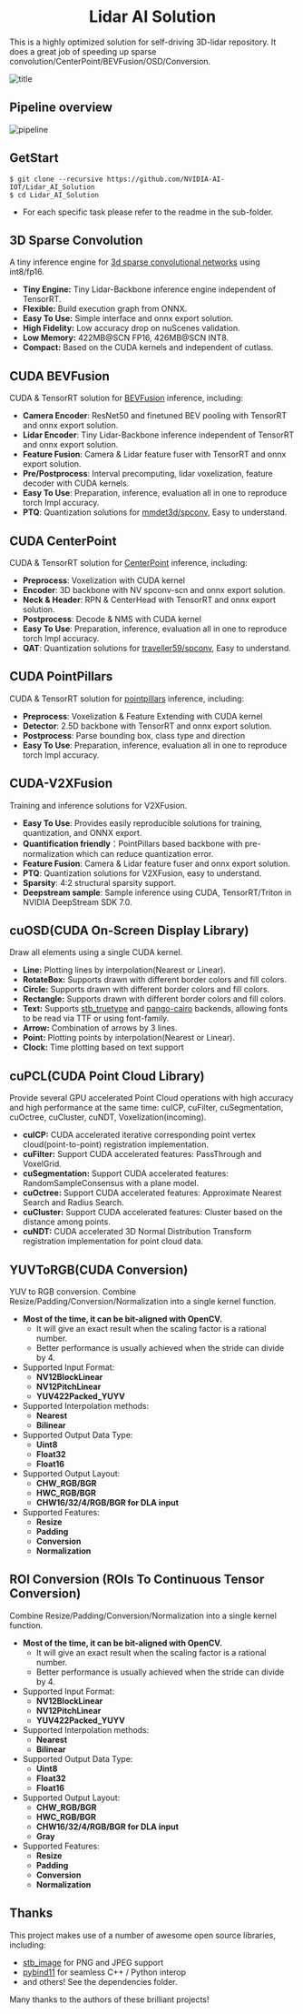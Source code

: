 <h1 style="text-align: center">Lidar AI Solution</h1>
This is a highly optimized solution for self-driving 3D-lidar repository.
It does a great job of speeding up sparse convolution/CenterPoint/BEVFusion/OSD/Conversion.

![title](assets/title.png)

## Pipeline overview
![pipeline](assets/pipeline.png)

## GetStart
```
$ git clone --recursive https://github.com/NVIDIA-AI-IOT/Lidar_AI_Solution
$ cd Lidar_AI_Solution
```
- For each specific task please refer to the readme in the sub-folder.

## 3D Sparse Convolution
A tiny inference engine for [3d sparse convolutional networks](https://github.com/tianweiy/CenterPoint/blob/master/det3d/models/backbones/scn.py) using int8/fp16.
- **Tiny Engine:** Tiny Lidar-Backbone inference engine independent of TensorRT.
- **Flexible:** Build execution graph from ONNX.
- **Easy To Use:** Simple interface and onnx export solution.
- **High Fidelity:** Low accuracy drop on nuScenes validation.
- **Low Memory:** 422MB@SCN FP16, 426MB@SCN INT8.
- **Compact:** Based on the CUDA kernels and independent of cutlass.

## CUDA BEVFusion
CUDA & TensorRT solution for [BEVFusion](https://arxiv.org/abs/2205.13542) inference, including:
- **Camera Encoder**: ResNet50 and finetuned BEV pooling with TensorRT and onnx export solution.
- **Lidar Encoder**: Tiny Lidar-Backbone inference independent of TensorRT and onnx export solution.
- **Feature Fusion**: Camera & Lidar feature fuser with TensorRT and onnx export solution.
- **Pre/Postprocess**: Interval precomputing, lidar voxelization, feature decoder with CUDA kernels.
- **Easy To Use**: Preparation, inference, evaluation all in one to reproduce torch Impl accuracy.
- **PTQ**: Quantization solutions for [mmdet3d/spconv](https://github.com/mit-han-lab/bevfusion/tree/main/mmdet3d/ops/spconv), Easy to understand.

## CUDA CenterPoint
CUDA & TensorRT solution for [CenterPoint](https://arxiv.org/abs/2006.11275) inference, including:
- **Preprocess**: Voxelization with CUDA kernel
- **Encoder**: 3D backbone with NV spconv-scn and onnx export solution.
- **Neck & Header**: RPN & CenterHead with TensorRT and onnx export solution.
- **Postprocess**: Decode & NMS with CUDA kernel
- **Easy To Use**: Preparation, inference, evaluation all in one to reproduce torch Impl accuracy.
- **QAT**: Quantization solutions for [traveller59/spconv](https://github.com/traveller59/spconv), Easy to understand.

## CUDA PointPillars
CUDA & TensorRT solution for [pointpillars](https://arxiv.org/abs/1812.05784) inference, including:
- **Preprocess**: Voxelization & Feature Extending with CUDA kernel
- **Detector**: 2.5D backbone with TensorRT and onnx export solution.
- **Postprocess**: Parse bounding box, class type and direction
- **Easy To Use**: Preparation, inference, evaluation all in one to reproduce torch Impl accuracy.

## CUDA-V2XFusion
Training and inference solutions for V2XFusion.
- **Easy To Use**: Provides easily reproducible solutions for training, quantization, and ONNX export.
- **Quantification friendly**：PointPillars based backbone with pre-normalization which can reduce quantization error.
- **Feature Fusion**: Camera & Lidar feature fuser and onnx export solution.
- **PTQ**: Quantization solutions for V2XFusion, easy to understand.
- **Sparsity**: 4:2 structural sparsity support. 
- **Deepstream sample**: Sample inference using CUDA, TensorRT/Triton in NVIDIA DeepStream SDK 7.0.

## cuOSD(CUDA On-Screen Display Library)
Draw all elements using a single CUDA kernel.
- **Line:** Plotting lines by interpolation(Nearest or Linear).
- **RotateBox:** Supports drawn with different border colors and fill colors.
- **Circle:** Supports drawn with different border colors and fill colors.
- **Rectangle:** Supports drawn with different border colors and fill colors.
- **Text:** Supports [stb_truetype](https://github.com/nothings/stb/blob/master/stb_truetype.h) and [pango-cairo](https://pango.gnome.org/) backends, allowing fonts to be read via TTF or using font-family.
- **Arrow:** Combination of arrows by 3 lines.
- **Point:** Plotting points by interpolation(Nearest or Linear).
- **Clock:** Time plotting based on text support

## cuPCL(CUDA Point Cloud Library)
Provide several GPU accelerated Point Cloud operations with high accuracy and high performance at the same time: cuICP, cuFilter, cuSegmentation, cuOctree, cuCluster, cuNDT, Voxelization(incoming).
- **cuICP:** CUDA accelerated iterative corresponding point vertex cloud(point-to-point) registration implementation.
- **cuFilter:** Support CUDA accelerated features: PassThrough and VoxelGrid.
- **cuSegmentation:** Support CUDA accelerated features: RandomSampleConsensus with a plane model.
- **cuOctree:** Support CUDA accelerated features: Approximate Nearest Search and Radius Search.
- **cuCluster:** Support CUDA accelerated features: Cluster based on the distance among points.
- **cuNDT:** CUDA accelerated 3D Normal Distribution Transform registration implementation for point cloud data.

## YUVToRGB(CUDA Conversion)
YUV to RGB conversion. Combine Resize/Padding/Conversion/Normalization into a single kernel function.
- **Most of the time, it can be bit-aligned with OpenCV.**
    - It will give an exact result when the scaling factor is a rational number.
    - Better performance is usually achieved when the stride can divide by 4.
- Supported Input Format:
    - **NV12BlockLinear**
    - **NV12PitchLinear**
    - **YUV422Packed_YUYV**
- Supported Interpolation methods:
    - **Nearest**
    - **Bilinear**
- Supported Output Data Type:
    - **Uint8**
    - **Float32**
    - **Float16**
- Supported Output Layout:
    - **CHW_RGB/BGR**
    - **HWC_RGB/BGR**
    - **CHW16/32/4/RGB/BGR for DLA input**
- Supported Features:
    - **Resize**
    - **Padding**
    - **Conversion**
    - **Normalization**

## ROI Conversion (ROIs To Continuous Tensor Conversion)
Combine Resize/Padding/Conversion/Normalization into a single kernel function.
- **Most of the time, it can be bit-aligned with OpenCV.**
    - It will give an exact result when the scaling factor is a rational number.
    - Better performance is usually achieved when the stride can divide by 4.
- Supported Input Format:
    - **NV12BlockLinear**
    - **NV12PitchLinear**
    - **YUV422Packed_YUYV**
- Supported Interpolation methods:
    - **Nearest**
    - **Bilinear**
- Supported Output Data Type:
    - **Uint8**
    - **Float32**
    - **Float16**
- Supported Output Layout:
    - **CHW_RGB/BGR**
    - **HWC_RGB/BGR**
    - **CHW16/32/4/RGB/BGR for DLA input**
    - **Gray**
- Supported Features:
    - **Resize**
    - **Padding**
    - **Conversion**
    - **Normalization**

## Thanks
This project makes use of a number of awesome open source libraries, including:

- [stb_image](https://github.com/nothings/stb) for PNG and JPEG support
- [pybind11](https://github.com/pybind/pybind11) for seamless C++ / Python interop
- and others! See the dependencies folder.

Many thanks to the authors of these brilliant projects!
